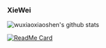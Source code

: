 ### XieWei

<!--
**wuxiaoxiaoshen/wuxiaoxiaoshen** is a ✨ _special_ ✨ repository because its `README.md` (this file) appears on your GitHub profile.

Here are some ideas to get you started:

- 🔭 I’m currently working on ...
- 🌱 I’m currently learning ...
- 👯 I’m looking to collaborate on ...
- 🤔 I’m looking for help with ...
- 💬 Ask me about ...
- 📫 How to reach me: ...
- 😄 Pronouns: ...
- ⚡ Fun fact: ...
-->


![wuxiaoxiaoshen's github stats](https://github-readme-stats.vercel.app/api?username=wuxiaoxiaoshen&show_icons=true&theme=radical)


[![ReadMe Card](https://github-readme-stats.vercel.app/api/pin/?username=wuxiaoxiaoshen&repo=github-readme-stats)](https://github.com/wuxiaoxiaoshen/github-readme-stats)
